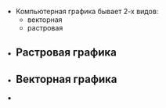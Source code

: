 - Компьютерная графика бывает 2-х видов:
	- векторная
	- растровая
- ## Растровая графика
- ## Векторная графика
-